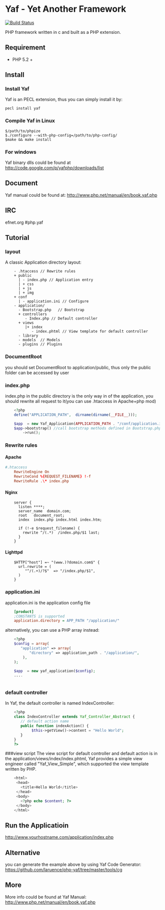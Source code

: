 # Yaf - Yet Another Framework  
[![Build Status](https://secure.travis-ci.org/laruence/php-yaf.png)](http://travis-ci.org/laruence/php-yaf)

PHP framework written in c and built as a PHP extension.

## Requirement
- PHP 5.2 +

## Install
### Install Yaf 
Yaf is an PECL extension, thus you can simply install it by:
````
pecl install yaf
````
### Compile Yaf in Linux
````
$/path/to/phpize
$./configure --with-php-config=/path/to/php-config/
$make && make install
````

### For windows 
Yaf binary dlls could be found at http://code.google.com/p/yafphp/downloads/list

## Document
Yaf manual could be found at: http://www.php.net/manual/en/book.yaf.php

## IRC
efnet.org #php.yaf

## Tutorial

### layout
A classic Application directory layout:

````
    - .htaccess // Rewrite rules
    + public
      | - index.php // Application entry
      | + css
      | + js
      | + img
    + conf
      | - application.ini // Configure 
    - application/
      - Bootstrap.php   // Bootstrap
      + controllers
         - Index.php // Default controller
      + views    
         |+ index   
            - index.phtml // View template for default controller
      - library
      - models  // Models
      - plugins // Plugins
````
### DocumentRoot
you should set DocumentRoot to application/public, thus only the public folder can be accessed by user

### index.php
index.php in the public directory is the only way in of the application, you should rewrite all request to it(you can use .htaccess in Apache+php mod) 

````php
    <?php
    define("APPLICATION_PATH",  dirname(dirname(__FILE__)));

    $app  = new Yaf_Application(APPLICATION_PATH . "/conf/application.ini");
    $app->bootstrap() //call bootstrap methods defined in Bootstrap.php
        ->run();
````
### Rewrite rules

#### Apache

````conf
#.htaccess
    RewriteEngine On
    RewriteCond %{REQUEST_FILENAME} !-f
    RewriteRule .\* index.php
````

#### Nginx

````
    server {
      listen ****;
      server_name  domain.com;
      root   document_root;
      index  index.php index.html index.htm;
     
      if (!-e $request_filename) {
        rewrite ^/(.*)  /index.php/$1 last;
      }
    }
````

#### Lighttpd

````
    $HTTP["host"] =~ "(www.)?domain.com$" {
      url.rewrite = (
         "^/(.+)/?$"  => "/index.php/$1",
      )
    }
````

### application.ini
application.ini is the application config file
````ini
    [product]
    ;CONSTANTS is supported
    application.directory = APP_PATH "/application/" 
````
alternatively, you can use a PHP array instead: 
````php
    <?php
    $config = array(
       "application" => array(
           "directory" => application_path . "/application/",
        ),
    );

    $app  = new yaf_application($config);
    ....
  
````
### default controller
In Yaf, the default controller is named IndexController:

````php
    <?php
    class IndexController extends Yaf_Controller_Abstract {
       // default action name
       public function indexAction() {  
            $this->getView()->content = "Hello World";
       }
    }
    ?>
````

###view script
The view script for default controller and default action is in the application/views/index/index.phtml, Yaf provides a simple view engineer called "Yaf_View_Simple", which supported the view template written by PHP.

````php
    <html>
     <head>
       <title>Hello World</title>
     </head>
     <body>
       <?php echo $content; ?>
     </body>
    </html>
````

## Run the Applicatioin

http://www.yourhostname.com/application/index.php

## Alternative
you can generate the example above by using Yaf Code Generator:  https://github.com/laruence/php-yaf/tree/master/tools/cg

## More
More info could be found at Yaf Manual: http://www.php.net/manual/en/book.yaf.php
